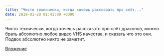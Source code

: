 ```yaml
---
title: "Чисто технически, когда хочешь рассказать про слёт..."
date: 2019-01-28 01:41:00 +0300
---
```


Чисто технически, когда хочешь рассказать про слёт драконов, можно брать абсолютно любое видео VHS качества, и сказать что это они. Подвох абсолютно никто не заметит.

[Вложение](/assets/vk_photos/2/Rww4Rfv7uNw.jpg)
